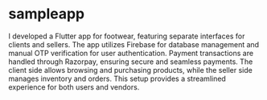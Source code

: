 # sampleapp
I developed a Flutter app for footwear, featuring separate interfaces for clients and sellers. The app utilizes Firebase for database management and manual OTP verification for user authentication. Payment transactions are handled through Razorpay, ensuring secure and seamless payments. The client side allows browsing and purchasing products, while the seller side manages inventory and orders. This setup provides a streamlined experience for both users and vendors.
